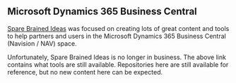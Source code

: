 ## Microsoft Dynamics 365 Business Central
[Spare Brained Ideas](https://sparebrained.com) was focused on creating lots of great content and tools to help partners and users in the Microsoft Dynamics 365 Business Central (Navision / NAV) space.

Unfortunately, Spare Brained Ideas is no longer in business.  The above link contains what tools are still available.  Repositories here are still available for reference, but no new content here can be expected.

